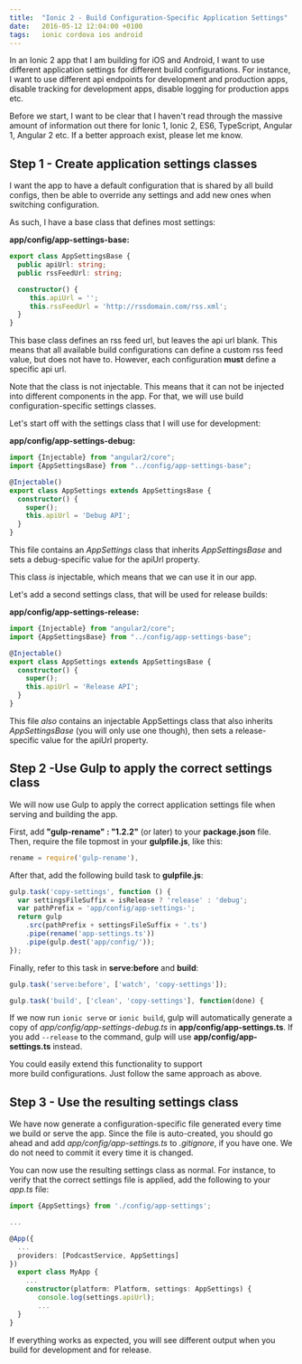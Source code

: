 ```yaml
---
title:  "Ionic 2 - Build Configuration-Specific Application Settings"
date:   2016-05-12 12:04:00 +0100
tags: 	ionic cordova ios android
---
```



In an Ionic 2 app that I am building for iOS and Android, I want to use different
application settings for different build configurations. For instance, I want to
use different api endpoints for development and production apps, disable tracking
for development apps, disable logging for production apps etc.

Before we start, I want to be clear that I haven't read through the massive amount
of information out there for Ionic 1, Ionic 2, ES6, TypeScript, Angular 1, Angular
2 etc. If a better approach exist, please let me know.



## Step 1 - Create application settings classes

I want the app to have a default configuration that is shared by all build configs,
then be able to override any settings and add new ones when switching configuration.


As such, I have a base class that defines most settings:

**app/config/app-settings-base:**

```ts
export class AppSettingsBase {
  public apiUrl: string;
  public rssFeedUrl: string;

  constructor() {
     this.apiUrl = '';
     this.rssFeedUrl = 'http://rssdomain.com/rss.xml';
  }
}
```

This base class defines an rss feed url, but leaves the api url blank. This means
that all available build configurations can define a custom rss feed value, but
does not have to. However, each configuration **must** define a specific api url.

Note that the class is not injectable. This means that it can not be injected into
different components in the app. For that, we will use build configuration-specific
settings classes.


Let's start off with the settings class that I will use for development:

**app/config/app-settings-debug:**

```ts
import {Injectable} from "angular2/core";
import {AppSettingsBase} from "../config/app-settings-base";

@Injectable()
export class AppSettings extends AppSettingsBase {
  constructor() {
    super();
    this.apiUrl = 'Debug API';
  }
}
```

This file contains an *AppSettings* class that inherits *AppSettingsBase* and sets
a debug-specific value for the apiUrl property.

This class *is* injectable, which means that we can use it in our app.


Let's add a second settings class, that will be used for release builds:

**app/config/app-settings-release:**

```ts
import {Injectable} from "angular2/core";
import {AppSettingsBase} from "../config/app-settings-base";

@Injectable()
export class AppSettings extends AppSettingsBase {
  constructor() {
    super();
    this.apiUrl = 'Release API';
  }
}
```

This file *also* contains an injectable AppSettings class that also inherits
*AppSettingsBase* (you will only use one though), then sets a release-specific
value for the apiUrl property.



## Step 2 -Use Gulp to apply the correct settings class

We will now use Gulp to apply the correct application settings file when serving
and building the app.

First, add **"gulp-rename" : "1.2.2"** (or later) to your **package.json** file.
Then, require the file topmost in your **gulpfile.js**, like this:

```ts
rename = require('gulp-rename'),
```

After that, add the following build task to **gulpfile.js**:

```ts
gulp.task('copy-settings', function () {
  var settingsFileSuffix = isRelease ? 'release' : 'debug';
  var pathPrefix = 'app/config/app-settings-';
  return gulp
    .src(pathPrefix + settingsFileSuffix + '.ts')
    .pipe(rename('app-settings.ts'))
    .pipe(gulp.dest('app/config/'));
});
```

Finally, refer to this task in **serve:before** and **build**:

```ts
gulp.task('serve:before', ['watch', 'copy-settings']);
```

```ts
gulp.task('build', ['clean', 'copy-settings'], function(done) {
```

If we now run `ionic serve` or `ionic build`, gulp will automatically generate a
copy of *app/config/app-settings-debug.ts* in **app/config/app-settings.ts**. If
you add `--release` to the command, gulp will use **app/config/app-settings.ts**
instead.

You could easily extend this functionality to support more build configurations.
Just follow the same approach as above.



## Step 3 - Use the resulting settings class

We have now generate a configuration-specific file generated every time we build
or serve the app. Since the file is auto-created, you should go ahead and add
*app/config/app-settings.ts* to *.gitignore*, if you have one. We do not need to
commit it every time it is changed.

You can now use the resulting settings class as normal. For instance, to verify
that the correct settings file is applied, add the following to your *app.ts* file:

```ts
import {AppSettings} from './config/app-settings';

...

@App({
  ...
  providers: [PodcastService, AppSettings]
})
  export class MyApp {
    ...
    constructor(platform: Platform, settings: AppSettings) {
       console.log(settings.apiUrl);
       ...
  }
}

```

If everything works as expected, you will see different output when you build for
development and for release.

